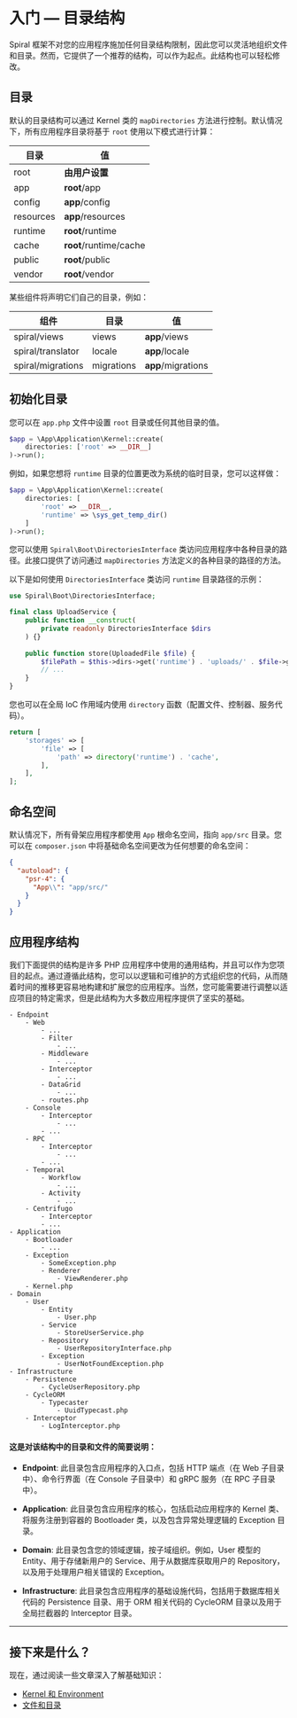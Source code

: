 # 入门 — 目录结构

Spiral 框架不对您的应用程序施加任何目录结构限制，因此您可以灵活地组织文件和目录。然而，它提供了一个推荐的结构，可以作为起点。此结构也可以轻松修改。

## 目录

默认的目录结构可以通过 Kernel 类的 `mapDirectories` 方法进行控制。默认情况下，所有应用程序目录将基于 `root` 使用以下模式进行计算：

| 目录      | 值                  |
|-----------|------------------------|
| root      | **由用户设置**        |
| app       | **root**/app           |
| config    | **app**/config         |
| resources | **app**/resources      |
| runtime   | **root**/runtime       |
| cache     | **root**/runtime/cache |
| public    | **root**/public        |
| vendor    | **root**/vendor        |

某些组件将声明它们自己的目录，例如：

| 组件             | 目录      | 值              |
|-------------------|------------|--------------------|
| spiral/views      | views      | **app**/views      |
| spiral/translator | locale     | **app**/locale     |
| spiral/migrations | migrations | **app**/migrations |

## 初始化目录

您可以在 `app.php` 文件中设置 `root` 目录或任何其他目录的值。

```php
$app = \App\Application\Kernel::create(
    directories: ['root' => __DIR__]
)->run();
```

例如，如果您想将 `runtime` 目录的位置更改为系统的临时目录，您可以这样做：

```php
$app = \App\Application\Kernel::create(
    directories: [
        'root' => __DIR__, 
        'runtime' => \sys_get_temp_dir()
    ]
)->run();
```

您可以使用 `Spiral\Boot\DirectoriesInterface` 类访问应用程序中各种目录的路径。此接口提供了访问通过 `mapDirectories` 方法定义的各种目录的路径的方法。

以下是如何使用 `DirectoriesInterface` 类访问 `runtime` 目录路径的示例：

```php
use Spiral\Boot\DirectoriesInterface;

final class UploadService {
    public function __construct(
        private readonly DirectoriesInterface $dirs
    ) {}
    
    public function store(UploadedFile $file) {
        $filePath = $this->dirs->get('runtime') . 'uploads/' . $file->getFilename();
        // ...
    }
}
```

您也可以在全局 IoC 作用域内使用 `directory` 函数（配置文件、控制器、服务代码）。

```php app/config/cache.php
return [
    'storages' => [
        'file' => [
            'path' => directory('runtime') . 'cache',
        ],   
    ],
];
```

## 命名空间

默认情况下，所有骨架应用程序都使用 `App` 根命名空间，指向 `app/src` 目录。您可以在 `composer.json` 中将基础命名空间更改为任何想要的命名空间：

```json composer.json
{
  "autoload": {
    "psr-4": {
      "App\\": "app/src/"
    }
  }
}
```

## 应用程序结构

我们下面提供的结构是许多 PHP 应用程序中使用的通用结构，并且可以作为您项目的起点。通过遵循此结构，您可以以逻辑和可维护的方式组织您的代码，从而随着时间的推移更容易地构建和扩展您的应用程序。当然，您可能需要进行调整以适应项目的特定需求，但是此结构为大多数应用程序提供了坚实的基础。

```
- Endpoint
    - Web
        - ...
        - Filter
            - ...
        - Middleware
            - ...
        - Interceptor
            - ...
        - DataGrid
            - ...
        - routes.php
    - Console
        - Interceptor
            - ...
        - ...
    - RPC
        - Interceptor
            - ...
        - ...
    - Temporal
        - Workflow
            - ...
        - Activity
            - ...
    - Centrifugo
        - Interceptor
        - ...
- Application
    - Bootloader
        - ...
    - Exception
        - SomeException.php
        - Renderer
            - ViewRenderer.php
    - Kernel.php
- Domain
    - User
        - Entity
            - User.php
        - Service
            - StoreUserService.php
        - Repository
            - UserRepositoryInterface.php
        - Exception
            - UserNotFoundException.php
- Infrastructure
    - Persistence
        - CycleUserRepository.php
    - CycleORM
        - Typecaster
            - UuidTypecast.php
    - Interceptor
        - LogInterceptor.php
```

#### 这是对该结构中的目录和文件的简要说明：

- **Endpoint**: 此目录包含应用程序的入口点，包括 HTTP 端点（在 Web 子目录中）、命令行界面（在 Console 子目录中）和 gRPC 服务（在 RPC 子目录中）。

- **Application**: 此目录包含应用程序的核心，包括启动应用程序的 Kernel 类、将服务注册到容器的 Bootloader 类，以及包含异常处理逻辑的 Exception 目录。

- **Domain**: 此目录包含您的领域逻辑，按子域组织。例如，User 模型的 Entity、用于存储新用户的 Service、用于从数据库获取用户的 Repository，以及用于处理用户相关错误的 Exception。

- **Infrastructure**: 此目录包含应用程序的基础设施代码，包括用于数据库相关代码的 Persistence 目录、用于 ORM 相关代码的 CycleORM 目录以及用于全局拦截器的 Interceptor 目录。

<hr>

## 接下来是什么？

现在，通过阅读一些文章深入了解基础知识：

* [Kernel 和 Environment](../framework/kernel.md)
* [文件和目录](../basics/files.md)
